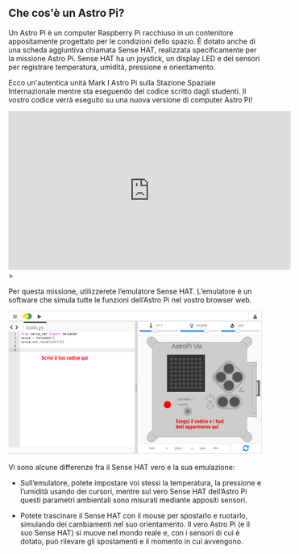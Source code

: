 ## Che cos'è un Astro Pi?

Un Astro Pi è un computer Raspberry Pi racchiuso in un contenitore appositamente progettato per le condizioni dello spazio. È dotato anche di una scheda aggiuntiva chiamata Sense HAT, realizzata specificamente per la missione Astro Pi. Sense HAT ha un joystick, un display LED e dei sensori per registrare temperatura, umidità, pressione e orientamento.

Ecco un'autentica unità Mark I Astro Pi sulla Stazione Spaziale Internazionale mentre sta eseguendo del codice scritto dagli studenti. Il vostro codice verrà eseguito su una nuova versione di computer Astro Pi!


<iframe width="560" height="315" src="https://www.youtube.com/embed/4ykbAJeGPMM" frameborder="0" allow="accelerometer; autoplay; encrypted-media; gyroscope; picture-in-picture" allowfullscreen mark="crwd-mark"></iframe>>

Per questa missione, utilizzerete l’emulatore Sense HAT. L’emulatore è un software che simula tutte le funzioni dell’Astro Pi nel vostro browser web.

![A labelled screenshot of the Sense HAT emulator with the code window on the left and the emulator on the right.](images/sense-hat-emulator.png)

Vi sono alcune differenze fra il Sense HAT vero e la sua emulazione:

- Sull’emulatore, potete impostare voi stessi la temperatura, la pressione e l’umidità usando dei cursori, mentre sul vero Sense HAT dell’Astro Pi questi parametri ambientali sono misurati mediante appositi sensori.

- Potete trascinare il Sense HAT con il mouse per spostarlo e ruotarlo, simulando dei cambiamenti nel suo orientamento. Il vero Astro Pi (e il suo Sense HAT) si muove nel mondo reale e, con i sensori di cui è dotato, può rilevare gli spostamenti e il momento in cui avvengono.
